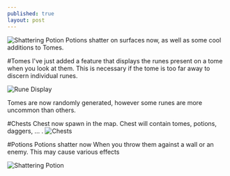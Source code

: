 ```yaml
---
published: true
layout: post
---
```



![Shattering Potion](http://i.imgur.com/DSARZ4U.gif)
Potions shatter on surfaces now, as well as some cool additions to Tomes.

<!--excerpt-->

#Tomes
I've just added a feature that displays the runes present on a tome when you look at them. This is necessary if the tome is too far away to discern individual runes.

![Rune Display](http://i.imgur.com/ixlIf5e.gif)

Tomes are now randomly generated, however some runes are more uncommon than others.

#Chests
Chest now spawn in the map. Chest will contain tomes, potions, daggers, ... .
![Chests](http://i.imgur.com/mG6KAMy.gif)

#Potions
Potions shatter now When you throw them against a wall or an enemy. This may cause various effects 

![Shattering Potion](http://i.imgur.com/DSARZ4U.gif)


